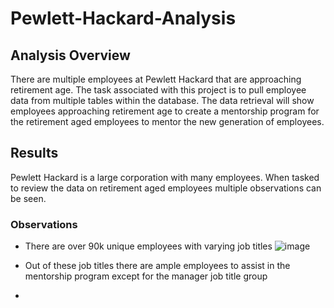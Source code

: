 # Pewlett-Hackard-Analysis

## Analysis Overview
There are multiple employees at Pewlett Hackard that are approaching retirement age. The task associated with this project is to pull employee data
from multiple tables within the database. The data retrieval will show employees approaching retirement age to create a mentorship program for the 
retirement aged employees to mentor the new generation of employees.

## Results
Pewlett Hackard is a large corporation with many employees. When tasked to review the data on retirement aged employees multiple observations can be seen.

### Observations

- There are over 90k unique employees with varying job titles
 ![image](https://user-images.githubusercontent.com/90691846/139424288-71bf3423-322b-46a1-9e6a-5ffd1e085420.png)

- Out of these job titles there are ample employees to assist in the mentorship program except for the manager job title group
- 
